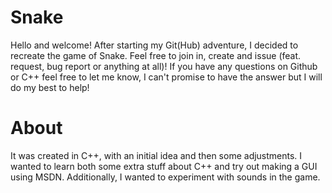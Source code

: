# Snake
Hello and welcome!
After starting my Git(Hub) adventure, I decided to recreate the game of Snake.
Feel free to join in, create and issue (feat. request, bug report or anything at all)!
If you have any questions on Github or C++ feel free to let me know, I can't promise to have the answer but I will do my best to help!

# About
It was created in C++, with an initial idea and then some adjustments.
I wanted to learn both some extra stuff about C++ and try out making a GUI using MSDN.
Additionally, I wanted to experiment with sounds in the game.
